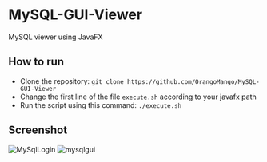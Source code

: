 # MySQL-GUI-Viewer
MySQL viewer using JavaFX

## How to run
* Clone the repository: `git clone https://github.com/OrangoMango/MySQL-GUI-Viewer`
* Change the first line of the file `execute.sh` according to your javafx path
* Run the script using this command: `./execute.sh`

## Screenshot
![MySqlLogin](https://user-images.githubusercontent.com/61402409/151960330-49e34257-5706-438c-abb4-0c6faf76da46.png)
![mysqlgui](https://user-images.githubusercontent.com/61402409/151960335-0662c0a2-092f-4628-a025-3a981d79db6b.png)

